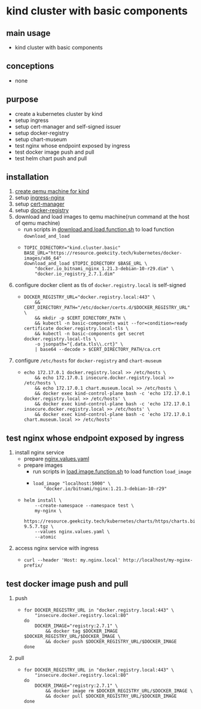 # kind cluster with basic components

## main usage

* kind cluster with basic components

## conceptions

* none

## purpose

* create a kubernetes cluster by kind
* setup ingress
* setup cert-manager and self-signed issuer
* setup docker-registry
* setup chart-museum
* test nginx whose endpoint exposed by ingress
* test docker image push and pull
* test helm chart push and pull

## installation

1. [create qemu machine for kind](../create.qemu.machine.for.kind.md)
2. setup [ingress-nginx](ingress.nginx.md)
3. setup [cert-manager](cert.manager.md)
4. setup [docker-registry](docker.registry.md)
5. download and load images to qemu machine(run command at the host of qemu machine)
    * run scripts
      in [download.and.load.function.sh](../resources/create.qemu.machine.for.kind/download.and.load.function.sh.md) to
      load function `download_and_load`
    * ```shell
      TOPIC_DIRECTORY="kind.cluster.basic"
      BASE_URL="https://resource.geekcity.tech/kubernetes/docker-images/x86_64"
      download_and_load $TOPIC_DIRECTORY $BASE_URL \
          "docker.io_bitnami_nginx_1.21.3-debian-10-r29.dim" \
          "docker.io_registry_2.7.1.dim"
      ```
6. configure docker client as tls of `docker.registry.local` is self-signed
    * ```shell
      DOCKER_REGISTRY_URL="docker.registry.local:443" \
          && CERT_DIRECTORY_PATH="/etc/docker/certs.d/$DOCKER_REGISTRY_URL" \
          && mkdir -p $CERT_DIRECTORY_PATH \
          && kubectl -n basic-components wait --for=condition=ready certificate docker.registry.local-tls \
          && kubectl -n basic-components get secret docker.registry.local-tls \
          -o jsonpath="{.data.tls\\.crt}" \
          | base64 --decode > $CERT_DIRECTORY_PATH/ca.crt
      ```
7. configure `/etc/hosts` for `docker-registry` and `chart-museum`
    * ```shell
      echo 172.17.0.1 docker.registry.local >> /etc/hosts \
          && echo 172.17.0.1 insecure.docker.registry.local >> /etc/hosts \
          && echo 172.17.0.1 chart.museum.local >> /etc/hosts \
          && docker exec kind-control-plane bash -c 'echo 172.17.0.1 docker.registry.local >> /etc/hosts' \
          && docker exec kind-control-plane bash -c 'echo 172.17.0.1 insecure.docker.registry.local >> /etc/hosts' \
          && docker exec kind-control-plane bash -c 'echo 172.17.0.1 chart.museum.local >> /etc/hosts'
      ```

## test nginx whose endpoint exposed by ingress

1. install nginx service
    * prepare [nginx.values.yaml](resources/ingress.nginx/nginx.values.yaml.md)
    * prepare images
        + run scripts in [load.image.function.sh](../resources/load.image.function.sh.md) to load function `load_image`
        + ```shell
          load_image "localhost:5000" \
              "docker.io/bitnami/nginx:1.21.3-debian-10-r29"
          ```
    * ```shell
      helm install \
          --create-namespace --namespace test \
          my-nginx \
          https://resource.geekcity.tech/kubernetes/charts/https/charts.bitnami.com/bitnami/nginx-9.5.7.tgz \
          --values nginx.values.yaml \
          --atomic
      ```
2. access nginx service with ingress
    * ```shell
      curl --header 'Host: my.nginx.local' http://localhost/my-nginx-prefix/
      ```

## test docker image push and pull

1. push
    * ```shell
      for DOCKER_REGISTRY_URL in "docker.registry.local:443" \
          "insecure.docker.registry.local:80"
      do
          DOCKER_IMAGE="registry:2.7.1" \
              && docker tag $DOCKER_IMAGE $DOCKER_REGISTRY_URL/$DOCKER_IMAGE \
              && docker push $DOCKER_REGISTRY_URL/$DOCKER_IMAGE
      done
      ```
2. pull
    * ```shell
      for DOCKER_REGISTRY_URL in "docker.registry.local:443" \
          "insecure.docker.registry.local:80"
      do
          DOCKER_IMAGE="registry:2.7.1" \
              && docker image rm $DOCKER_REGISTRY_URL/$DOCKER_IMAGE \
              && docker pull $DOCKER_REGISTRY_URL/$DOCKER_IMAGE
      done
      ```

